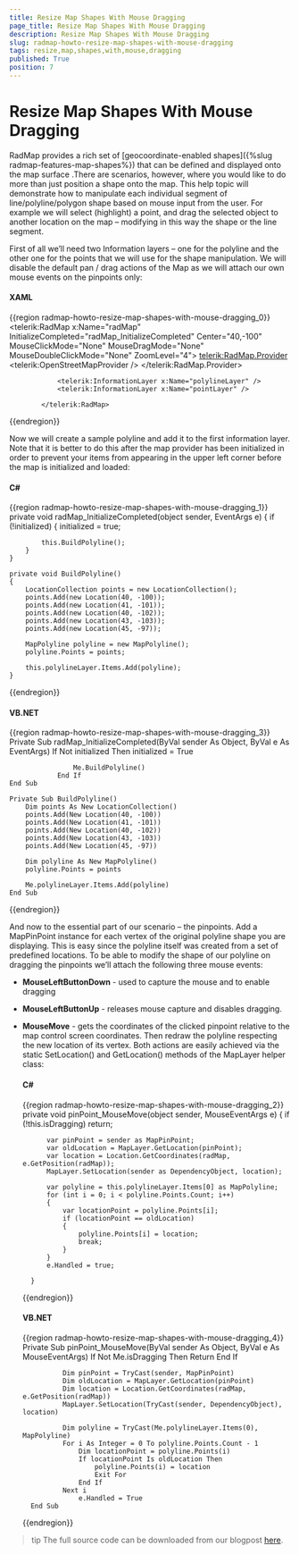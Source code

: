 ```yaml
---
title: Resize Map Shapes With Mouse Dragging
page_title: Resize Map Shapes With Mouse Dragging
description: Resize Map Shapes With Mouse Dragging
slug: radmap-howto-resize-map-shapes-with-mouse-dragging
tags: resize,map,shapes,with,mouse,dragging
published: True
position: 7
---
```


# Resize Map Shapes With Mouse Dragging

RadMap provides a rich set of [geocoordinate-enabled shapes]({%slug radmap-features-map-shapes%}) that can be defined and displayed onto the map surface .There are scenarios, however, where you would like to do more than just position a shape onto the map. This help topic will demonstrate how to manipulate each individual segment of line/polyline/polygon shape based on mouse input from the user. For example we will select (highlight) a point,
        and drag the selected object to another location on the map – modifying in this way the shape or the line segment.

First of all we’ll need two Information layers – one for the polyline and the other one for the points that we will use for the shape manipulation. We will disable the default pan / drag actions of the Map as we will attach our own mouse events on the pinpoints only:

#### __XAML__
{{region radmap-howto-resize-map-shapes-with-mouse-dragging_0}}
	<telerik:RadMap x:Name="radMap"
	                        InitializeCompleted="radMap_InitializeCompleted"
	                        Center="40,-100"
	                        MouseClickMode="None"
	                        MouseDragMode="None"
	                        MouseDoubleClickMode="None"
	                        ZoomLevel="4">
	            <telerik:RadMap.Provider>
	                <telerik:OpenStreetMapProvider />
	            </telerik:RadMap.Provider>
	
	            <telerik:InformationLayer x:Name="polylineLayer" />
	            <telerik:InformationLayer x:Name="pointLayer" />
	
	        </telerik:RadMap>
{{endregion}}

Now we will create a sample polyline and add it to the first information layer. Note that it is better to do this after the map provider has been initialized in order to prevent your items from appearing in the upper left corner before the map is initialized and loaded:

#### __C#__
{{region radmap-howto-resize-map-shapes-with-mouse-dragging_1}}
	private void radMap_InitializeCompleted(object sender, EventArgs e)
	{
		if (!initialized)
		{
			initialized = true;

			this.BuildPolyline();
		}
	}

	private void BuildPolyline()
	{
		LocationCollection points = new LocationCollection();
		points.Add(new Location(40, -100));
		points.Add(new Location(41, -101));
		points.Add(new Location(40, -102));
		points.Add(new Location(43, -103));
		points.Add(new Location(45, -97));

		MapPolyline polyline = new MapPolyline();
		polyline.Points = points;

		this.polylineLayer.Items.Add(polyline);
	}
{{endregion}}

#### __VB.NET__
{{region radmap-howto-resize-map-shapes-with-mouse-dragging_3}}
	Private Sub radMap_InitializeCompleted(ByVal sender As Object, ByVal e As EventArgs)
				If Not initialized Then
					initialized = True
	
					Me.BuildPolyline()
				End If
	End Sub
	
	Private Sub BuildPolyline()
		Dim points As New LocationCollection()
		points.Add(New Location(40, -100))
		points.Add(New Location(41, -101))
		points.Add(New Location(40, -102))
		points.Add(New Location(43, -103))
		points.Add(New Location(45, -97))

		Dim polyline As New MapPolyline()
		polyline.Points = points

		Me.polylineLayer.Items.Add(polyline)
	End Sub
{{endregion}}

And now to the essential part of our scenario – the pinpoints. Add a MapPinPoint instance for each vertex of the original polyline shape you are displaying. This is easy since the polyline itself was created from a set of predefined locations. To be able to modify the shape of our polyline on dragging the pinpoints we’ll attach the following three mouse events:

* __MouseLeftButtonDown__ - used to capture the mouse and to enable dragging

* __MouseLeftButtonUp__ - releases mouse capture and disables dragging.

* __MouseMove__ - gets the coordinates of the clicked pinpoint relative to the map control screen coordinates. Then redraw the polyline respecting the new location of its vertex.  Both actions are easily achieved via the static SetLocation() and GetLocation() methods of the MapLayer helper class:

	#### __C#__
	{{region radmap-howto-resize-map-shapes-with-mouse-dragging_2}}
		private void pinPoint_MouseMove(object sender, MouseEventArgs e)
		{
			if (!this.isDragging)
				return;

			var pinPoint = sender as MapPinPoint;
			var oldLocation = MapLayer.GetLocation(pinPoint);
			var location = Location.GetCoordinates(radMap, e.GetPosition(radMap));
			MapLayer.SetLocation(sender as DependencyObject, location);

			var polyline = this.polylineLayer.Items[0] as MapPolyline;
			for (int i = 0; i < polyline.Points.Count; i++)
			{
				var locationPoint = polyline.Points[i];
				if (locationPoint == oldLocation)
				{
					polyline.Points[i] = location;
					break;
				}
			}
			e.Handled = true;

		}
	{{endregion}}

	#### __VB.NET__
	{{region radmap-howto-resize-map-shapes-with-mouse-dragging_4}}
		Private Sub pinPoint_MouseMove(ByVal sender As Object, ByVal e As MouseEventArgs)
				If Not Me.isDragging Then
					Return
				End If

				Dim pinPoint = TryCast(sender, MapPinPoint)
				Dim oldLocation = MapLayer.GetLocation(pinPoint)
				Dim location = Location.GetCoordinates(radMap, e.GetPosition(radMap))
				MapLayer.SetLocation(TryCast(sender, DependencyObject), location)

				Dim polyline = TryCast(Me.polylineLayer.Items(0), MapPolyline)
				For i As Integer = 0 To polyline.Points.Count - 1
					Dim locationPoint = polyline.Points(i)
					If locationPoint Is oldLocation Then
						polyline.Points(i) = location
						Exit For
					End If
				Next i
			        e.Handled = True
		End Sub
	{{endregion}}

>tip The full source code can be downloaded from our blogpost [here](http://blogs.telerik.com/xamlteam/posts/12-01-09/radmap-for-silverlight-wpf-how-to-resize-map-shapes-with-mouse-dragging.aspx).
